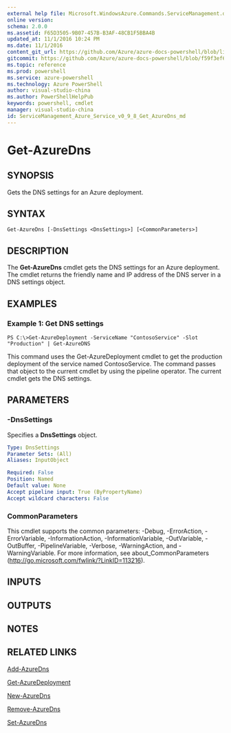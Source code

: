 ```yaml
---
external help file: Microsoft.WindowsAzure.Commands.ServiceManagement.dll-Help.xml
online version: 
schema: 2.0.0
ms.assetid: F65D3505-9B07-457B-B3AF-48CB1F5BBA4B
updated_at: 11/1/2016 10:24 PM
ms.date: 11/1/2016
content_git_url: https://github.com/Azure/azure-docs-powershell/blob/live/azureps-cmdlets-docs/ServiceManagement/Azure.Service/v0.9.8/Get-AzureDns.md
gitcommit: https://github.com/Azure/azure-docs-powershell/blob/f59f3ef60bc592383812213e69fd77ba950759ed/azureps-cmdlets-docs/ServiceManagement/Azure.Service/v0.9.8/Get-AzureDns.md
ms.topic: reference
ms.prod: powershell
ms.service: azure-powershell
ms.technology: Azure PowerShell
author: visual-studio-china
ms.author: PowerShellHelpPub
keywords: powershell, cmdlet
manager: visual-studio-china
id: ServiceManagement_Azure_Service_v0_9_8_Get_AzureDns_md
---
```


# Get-AzureDns

## SYNOPSIS
Gets the DNS settings for an Azure deployment.

## SYNTAX

```
Get-AzureDns [-DnsSettings <DnsSettings>] [<CommonParameters>]
```

## DESCRIPTION
The **Get-AzureDns** cmdlet gets the DNS settings for an Azure deployment.
The cmdlet returns the friendly name and IP address of the DNS server in a DNS settings object.

## EXAMPLES

### Example 1: Get DNS settings
```
PS C:\>Get-AzureDeployment -ServiceName "ContosoService" -Slot "Production" | Get-AzureDNS
```

This command uses the Get-AzureDeployment cmdlet to get the production deployment of the service named ContosoService.
The command passes that object to the current cmdlet by using the pipeline operator.
The current cmdlet gets the DNS settings.

## PARAMETERS

### -DnsSettings
Specifies a **DnsSettings** object.

```yaml
Type: DnsSettings
Parameter Sets: (All)
Aliases: InputObject

Required: False
Position: Named
Default value: None
Accept pipeline input: True (ByPropertyName)
Accept wildcard characters: False
```

### CommonParameters
This cmdlet supports the common parameters: -Debug, -ErrorAction, -ErrorVariable, -InformationAction, -InformationVariable, -OutVariable, -OutBuffer, -PipelineVariable, -Verbose, -WarningAction, and -WarningVariable. For more information, see about_CommonParameters (http://go.microsoft.com/fwlink/?LinkID=113216).

## INPUTS

## OUTPUTS

## NOTES

## RELATED LINKS

[Add-AzureDns](xref:ServiceManagement/Azure.Service/v0.9.8/Add-AzureDns.md)

[Get-AzureDeployment](xref:ServiceManagement/Azure.Service/v0.9.8/Get-AzureDeployment.md)

[New-AzureDns](xref:ServiceManagement/Azure.Service/v0.9.8/New-AzureDns.md)

[Remove-AzureDns](xref:ServiceManagement/Azure.Service/v0.9.8/Remove-AzureDns.md)

[Set-AzureDns](xref:ServiceManagement/Azure.Service/v0.9.8/Set-AzureDns.md)


